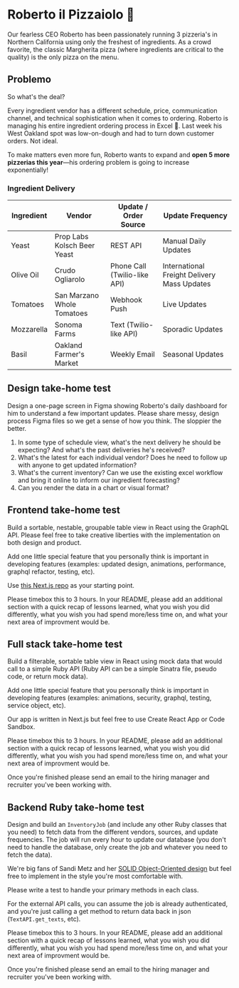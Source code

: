 # Roberto il Pizzaiolo 🍕

Our fearless CEO Roberto has been passionately running 3 pizzeria's in Northern California using only the freshest of ingredients. As a crowd favorite, the classic Margherita pizza (where ingredients are critical to the quality) is the only pizza on the menu.

## Problemo

So what's the deal?

Every ingredient vendor has a different schedule, price, communication channel, and technical sophistication when it comes to ordering. Roberto is managing his entire ingredient ordering process in Excel 🤯. Last week his West Oakland spot was low-on-dough and had to turn down customer orders. Not ideal.

To make matters even more fun, Roberto wants to expand and **open 5 more pizzerias this year**—his ordering problem is going to increase exponentially!

### Ingredient Delivery

| Ingredient | Vendor                      | Update / Order Source        | Update Frequency                            |
| ---------- | --------------------------- | ---------------------------- | ------------------------------------------- |
| Yeast      | Prop Labs Kolsch Beer Yeast | REST API                     | Manual Daily Updates                        |
| Olive Oil  | Crudo Ogliarolo             | Phone Call (Twilio-like API) | International Freight Delivery Mass Updates |
| Tomatoes   | San Marzano Whole Tomatoes  | Webhook Push                 | Live Updates                                |
| Mozzarella | Sonoma Farms                | Text (Twilio-like API)       | Sporadic Updates                            |
| Basil      | Oakland Farmer's Market     | Weekly Email                 | Seasonal Updates                            |

## Design take-home test

Design a one-page screen in Figma showing Roberto's daily dashboard for him to understand a few important updates. Please share messy, design process Figma files so we get a sense of how you think. The sloppier the better.

1. In some type of schedule view, what's the next delivery he should be expecting? And what's the past deliveries he's received?
2. What's the latest for each individual vendor? Does he need to follow up with anyone to get updated information?
3. What's the current inventory? Can we use the existing excel workflow and bring it online to inform our ingredient forecasting?
4. Can you render the data in a chart or visual format?

## Frontend take-home test

Build a sortable, nestable, groupable table view in React using the GraphQL API. Please feel free to take creative liberties with the implementation on both design and product.

Add one little special feature that you personally think is important in developing features (examples: updated design, animations, performance, graphql refactor, testing, etc).

Use [this Next.js repo](https://github.com/monographhq/robertos-next) as your starting point.

Please timebox this to 3 hours. In your README, please add an additional section with a quick recap of lessons learned, what you wish you did differently, what you wish you had spend more/less time on, and what your next area of improvment would be.

## Full stack take-home test

Build a filterable, sortable table view in React using mock data that would call to a simple Ruby API (Ruby API can be a simple Sinatra file, pseudo code, or return mock data).

Add one little special feature that you personally think is important in developing features (examples: animations, security, graphql, testing, service object, etc).

Our app is written in Next.js but feel free to use Create React App or Code Sandbox.

Please timebox this to 3 hours. In your README, please add an additional section with a quick recap of lessons learned, what you wish you did differently, what you wish you had spend more/less time on, and what your next area of improvment would be.

Once you're finished please send an email to the hiring manager and recruiter you've been working with.

## Backend Ruby take-home test

Design and build an `InventoryJob` (and include any other Ruby classes that you need) to fetch data from the different vendors, sources, and update frequencies. The job will run every hour to update our database (you don't need to handle the database, only create the job and whatever you need to fetch the data).

We're big fans of Sandi Metz and her [SOLID Object-Oriented design](https://sandimetz.com/blog/2009/03/21/solid-design-principles) but feel free to implement in the style you're most comfortable with.

Please write a test to handle your primary methods in each class.

For the external API calls, you can assume the job is already authenticated, and you're just calling a get method to return data back in json (`TextAPI.get_texts`, etc).

Please timebox this to 3 hours. In your README, please add an additional section with a quick recap of lessons learned, what you wish you did differently, what you wish you had spend more/less time on, and what your next area of improvment would be.

Once you're finished please send an email to the hiring manager and recruiter you've been working with.
